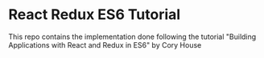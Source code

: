 # React Redux ES6 Tutorial
This repo contains the implementation done following the tutorial "Building Applications with React and Redux in ES6" by Cory House
